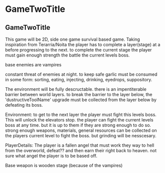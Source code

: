 # GameTwoTitle

## GameTwoTitle

This game will be 2D, side one game survival based game.
Taking inspiration from Terarria/Noita the player has to complete a layer(stage) at a before progressing to the next.
to complete the current stage the player must gain enough strength the battle the current levels boss.

base enemies are vampires

constant threat of enemies at night.
to keep safe garlic must be consumed in some form: sorting, eating, injecting, drinking, eyedrops, suppository.

The environment will be fully descructable.
there is an impentiterable barrier between world layers.
to break the barrier to the layer below, the 'dustructiveToolName' upgrade must be collected from the layer below by defeating its boss.

Environment:
to get to the next layer the player must fight this levels boss. This will unlock the elevators stop.
the player can fight the current levels boss at any time. but it is up to them if they are strong enough to do so.
strong enough weapons, materials, general resources can be collected on the players current level to fight the boss. but grinding will be nesscesary.

PlayerDetails:
The player is a fallen angel that must work they way to hell from the overworld, defeat?? and then earn their right back to heaven.
not sure what angel the player is to be based off.

Base weapon is wooden stage (because of the vampires)
